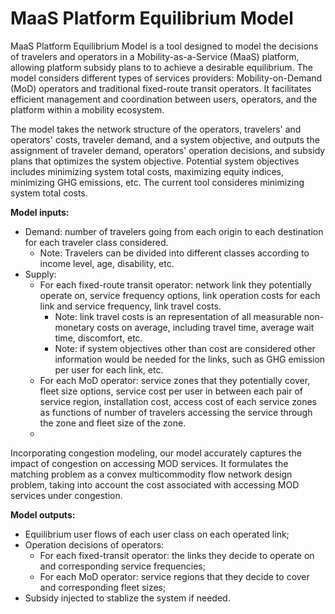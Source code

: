 # MaaS Platform Equilibrium Model

MaaS Platform Equilibrium Model is a tool designed to model the decisions of travelers and operators in a Mobility-as-a-Service (MaaS) platform, allowing platform subsidy plans to to achieve a desirable equilibrium. The model considers different types of services providers: Mobility-on-Demand (MoD) operators and traditional fixed-route transit operators. It facilitates efficient management and coordination between users, operators, and the platform within a mobility ecosystem. 

The model takes the network structure of the operators, travelers' and operators' costs, traveler demand, and a system objective, and outputs the assignment of traveler demand, operators' operation decisions, and subsidy plans that optimizes the system objective. Potential system objectives includes minimizing system total costs, maximizing equity indices, minimizing GHG emissions, etc. The current tool consideres minimizing system total costs.

**Model inputs:**
- Demand: number of travelers going from each origin to each destination for each traveler class considered.
  * Note: Travelers can be divided into different classes according to income level, age, disability, etc.
- Supply: 
  - For each fixed-route transit operator: network link they potentially operate on, service frequency options, link operation costs for each link and service frequency, link travel costs.
    * Note: link travel costs is an representation of all measurable non-monetary costs on average, including travel time, average wait time, discomfort, etc.
    * Note: if system objectives other than cost are considered other information would be needed for the links, such as GHG emission per user for each link, etc. 
  - For each MoD operator: service zones that they potentially cover, fleet size options, service cost per user in between each pair of service region, installation cost, access cost of each service zones as functions of number of travelers accessing the service through the zone and fleet size of the zone.
  - 
Incorporating congestion modeling, our model accurately captures the impact of congestion on accessing MOD services. It formulates the matching problem as a convex multicommodity flow network design problem, taking into account the cost associated with accessing MOD services under congestion.

**Model outputs:**
- Equilibrium user flows of each user class on each operated link;
- Operation decisions of operators:
  - For each fixed-transit operator: the links they decide to operate on and corresponding service frequencies;
  - For each MoD operator: service regions that they decide to cover and corresponding fleet sizes;
- Subsidy injected to stablize the system if needed. 


